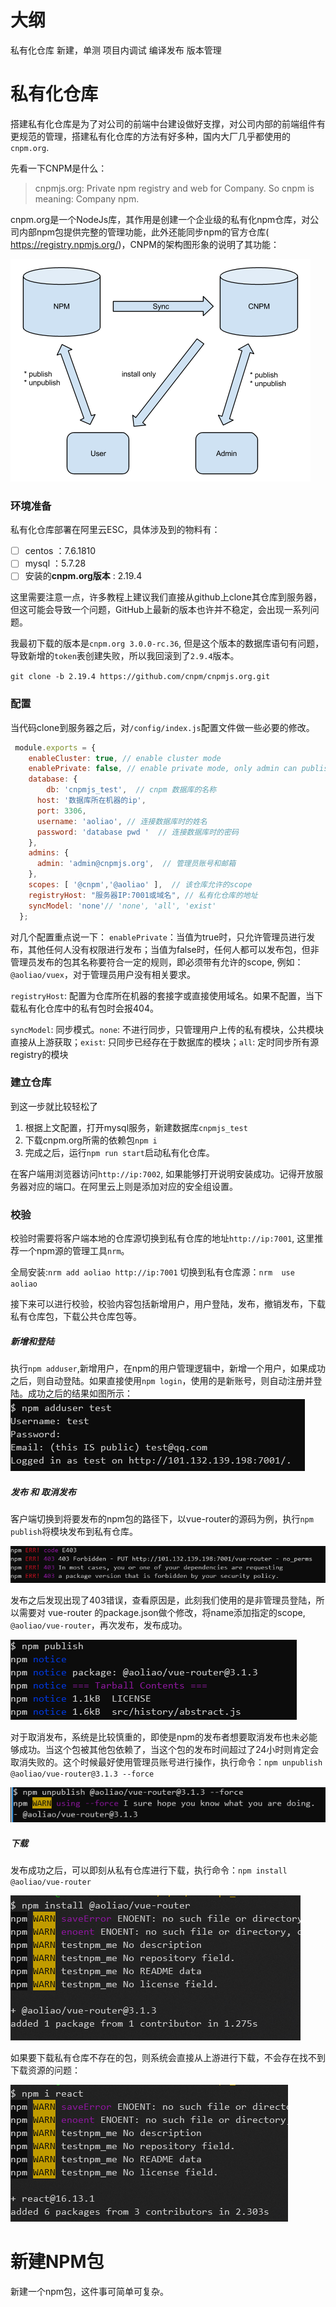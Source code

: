 # 大纲
私有化仓库
新建，单测
项目内调试
编译发布
版本管理


# 私有化仓库

搭建私有化仓库是为了对公司的前端中台建设做好支撑，对公司内部的前端组件有更规范的管理，搭建私有化仓库的方法有好多种，国内大厂几乎都使用的`cnpm.org`.

先看一下CNPM是什么：
> cnpmjs.org: Private npm registry and web for Company. 
So cnpm is meaning: Company npm.

cnpm.org是一个NodeJs库，其作用是创建一个企业级的私有化npm仓库，对公司内部npm包提供完整的管理功能，此外还能同步npm的官方仓库( https://registry.npmjs.org/)，CNPM的架构图形象的说明了其功能：


![CNPM架构图](./images/cnpm-architect.png)


### 环境准备
私有化仓库部署在阿里云ESC，具体涉及到的物料有：
- [ ] centos ：7.6.1810
- [ ] mysql ：5.7.28
- [ ] 安装的**cnpm.org版本** : 2.19.4

这里需要注意一点，许多教程上建议我们直接从github上clone其仓库到服务器，但这可能会导致一个问题，GitHub上最新的版本也许并不稳定，会出现一系列问题。

我最初下载的版本是`cnpm.org 3.0.0-rc.36`, 但是这个版本的数据库语句有问题，导致新增的`token`表创建失败，所以我回滚到了`2.9.4`版本。

`git clone -b 2.19.4 https://github.com/cnpm/cnpmjs.org.git`


### 配置
当代码clone到服务器之后，对`/config/index.js`配置文件做一些必要的修改。

```javascript
 module.exports = { 
    enableCluster: true, // enable cluster mode
    enablePrivate: false, // enable private mode, only admin can publish, other user just can sync package from source npm
    database: {
	    db: 'cnpmjs_test',  // cnpm 数据库的名称
      host: '数据库所在机器的ip',
      port: 3306,
      username: 'aoliao', // 连接数据库时的姓名
      password: 'database pwd '  // 连接数据库时的密码
    },
    admins: {
      admin: 'admin@cnpmjs.org',  // 管理员账号和邮箱
    },
    scopes: [ '@cnpm','@aoliao' ],  // 该仓库允许的scope
    registryHost: "服务器IP:7001或域名", // 私有化仓库的地址
    syncModel: 'none'// 'none', 'all', 'exist'
  };  

```
对几个配置重点说一下：
`enablePrivate`：当值为true时，只允许管理员进行发布，其他任何人没有权限进行发布；当值为false时，任何人都可以发布包，但非管理员发布的包其名称要符合一定的规则，即必须带有允许的scope, 例如：`@aoliao/vuex`，对于管理员用户没有相关要求。

`registryHost`: 配置为仓库所在机器的套接字或直接使用域名。如果不配置，当下载私有化仓库中的私有包时会报404。

`syncModel`: 同步模式。`none`: 不进行同步，只管理用户上传的私有模块，公共模块直接从上游获取；`exist`: 只同步已经存在于数据库的模块；`all`: 定时同步所有源registry的模块


### 建立仓库

到这一步就比较轻松了

1. 根据上文配置，打开mysql服务，新建数据库`cnpmjs_test`
2. 下载cnpm.org所需的依赖包`npm i`
3. 完成之后，运行`npm run start`启动私有化仓库。


在客户端用浏览器访问`http://ip:7002`, 如果能够打开说明安装成功。记得开放服务器对应的端口。在阿里云上则是添加对应的安全组设置。

### 校验

校验时需要将客户端本地的仓库源切换到私有仓库的地址`http://ip:7001`, 这里推荐一个npm源的管理工具`nrm`。

全局安装:`nrm add aoliao http://ip:7001`
切换到私有仓库源：`nrm  use aoliao`

接下来可以进行校验，校验内容包括新增用户，用户登陆，发布，撤销发布，下载私有仓库包，下载公共仓库包等。

##### 新增和登陆
执行`npm adduser`,新增用户，在npm的用户管理逻辑中，新增一个用户，如果成功之后，则自动登陆。如果直接使用`npm login`，使用的是新账号，则自动注册并登陆。成功之后的结果如图所示：
![adduser](./images/adduser.png)


##### 发布 和 取消发布
客户端切换到将要发布的npm包的路径下，以vue-router的源码为例，执行`npm publish`将模块发布到私有仓库。

![publish_error](./images/publish_error.png)

发布之后发现出现了403错误，查看原因是，此刻我们使用的是非管理员登陆，所以需要对 vue-router 的package.json做个修改，将name添加指定的scope, `@aoliao/vue-router`，再次发布，发布成功。

![publish_success](./images/publish_success.png)

对于取消发布，系统是比较慎重的，即使是npm的发布者想要取消发布也未必能够成功。当这个包被其他包依赖了，当这个包的发布时间超过了24小时则肯定会取消失败的。这个时候最好使用管理员账号进行操作，执行命令：`npm unpublish @aoliao/vue-router@3.1.3 --force`

![unpublish_success](./images/unpublish_success.png)



##### 下载

发布成功之后，可以即刻从私有仓库进行下载，执行命令：`npm install @aoliao/vue-router`

![install_success](./images/install_success.png)


如果要下载私有仓库不存在的包，则系统会直接从上游进行下载，不会存在找不到下载资源的问题：

![install_npm_success](./images/install_npm_success.png)


# 新建NPM包

新建一个npm包，这件事可简单可复杂。

















































